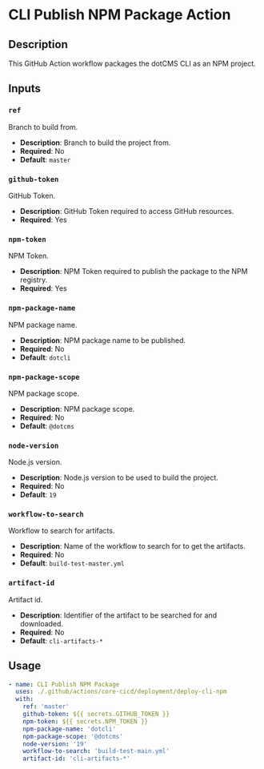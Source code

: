 # CLI Publish NPM Package Action

## Description

This GitHub Action workflow packages the dotCMS CLI as an NPM project.

## Inputs

### `ref`

Branch to build from.

- **Description**: Branch to build the project from.
- **Required**: No
- **Default**: `master`

### `github-token`

GitHub Token.

- **Description**: GitHub Token required to access GitHub resources.
- **Required**: Yes

### `npm-token`

NPM Token.

- **Description**: NPM Token required to publish the package to the NPM registry.
- **Required**: Yes

### `npm-package-name`

NPM package name.

- **Description**: NPM package name to be published.
- **Required**: No
- **Default**: `dotcli`

### `npm-package-scope`

NPM package scope.

- **Description**: NPM package scope.
- **Required**: No
- **Default**: `@dotcms`

### `node-version`

Node.js version.

- **Description**: Node.js version to be used to build the project.
- **Required**: No
- **Default**: `19`

### `workflow-to-search`

Workflow to search for artifacts.

- **Description**: Name of the workflow to search for to get the artifacts.
- **Required**: No
- **Default**: `build-test-master.yml`

### `artifact-id`

Artifact id.

- **Description**: Identifier of the artifact to be searched for and downloaded.
- **Required**: No
- **Default**: `cli-artifacts-*`

## Usage

```yaml
- name: CLI Publish NPM Package
  uses: ./.github/actions/core-cicd/deployment/deploy-cli-npm
  with:
    ref: 'master'
    github-token: ${{ secrets.GITHUB_TOKEN }}
    npm-token: ${{ secrets.NPM_TOKEN }}
    npm-package-name: 'dotcli'
    npm-package-scope: '@dotcms'
    node-version: '19'
    workflow-to-search: 'build-test-main.yml'
    artifact-id: 'cli-artifacts-*'
```